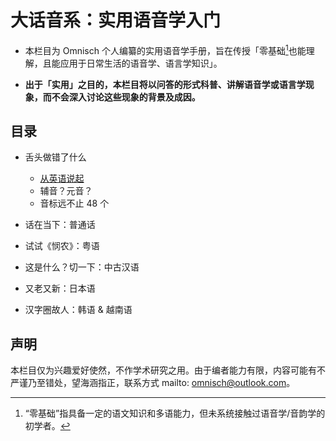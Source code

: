 # 大话音系：实用语音学入门

- 本栏目为 Omnisch 个人编纂的实用语音学手册，旨在传授「零基础[^1]也能理解，且能应用于日常生活的语音学、语言学知识」。

- **出于「实用」之目的，本栏目将以问答的形式科普、讲解语音学或语言学现象，而不会深入讨论这些现象的背景及成因。**

## 目录

- 舌头做错了什么
  - [从英语说起](contents/start_from_eng.md)
  - 辅音？元音？
  - 音标远不止 48 个

- 话在当下：普通话

- 试试《悯农》：粤语

- 这是什么？切一下：中古汉语

- 又老又新：日本语

- 汉字圈故人：韩语 & 越南语

## 声明

本栏目仅为兴趣爱好使然，不作学术研究之用。由于编者能力有限，内容可能有不严谨乃至错处，望海涵指正，联系方式 mailto: <omnisch@outlook.com>。

[^1]: “零基础”指具备一定的语文知识和多语能力，但未系统接触过语音学/音韵学的初学者。
